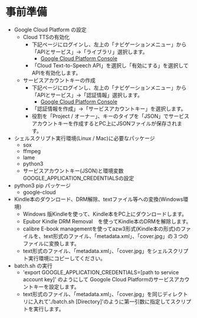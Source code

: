 # 事前準備
- Google Cloud Platform の設定
    - Cloud TTSの有効化
        - 下記ページにログインし、左上の「ナビゲーションメニュー」から「APIとサービス」→「ライブラリ」選択します。
            - [Google Cloud Platform Console](https://console.cloud.google.com/)
        - 「Cloud Text-to-Speech API」を選択し「有効にする」を選択してAPIを有効化します。
    - サービスアカウントキーの作成
        - 下記ページにログインし、左上の「ナビゲーションメニュー」から「APIとサービス」→「認証情報」選択します。
            - [Google Cloud Platform Console](https://console.cloud.google.com/)
        - 「認証情報を作成」→「サービスアカウントキー」を選択します。
        - 役割を「Project / オーナー」、キーのタイプを「JSON」でサービスアカウントキーを作成するとPC上にJSONファイルが保存されます。
- シェルスクリプト実行環境(Linux / Mac)に必要なパッケージ
    - sox
    - ffmpeg
    - lame
    - python3
    - サービスアカウントキー(JSON)と環境変数 GOOGLE_APPLICATION_CREDENTIALSの設定
- python3 pip パッケージ 
    - google-cloud
- Kindle本のダウンロード、DRM解除、textファイル等への変換(Windows環境)
    - Windows 版Kindleを使って、Kindle本をPC上にダウンロードします。
    - Epubor Kindle DRM Removal　を使ってKindle本のDRMを解除します。
    - calibre E-book managementを使ってazw3形式(Kindle本の形式)のファイルを、text形式のファイル、「metadata.xml」、「cover.jpg」の３つのファイルに変換します。
    - text形式のファイル、「metadata.xml」、「cover.jpg」をシェルスクリプト実行環境にコピーしてください。
- batch.sh の実行
    - 'export GOOGLE_APPLICATION_CREDENTIALS=[path to service account key]' のようにして Googole Cloud Platformのサービスアカウントキーを設定します。
    - text形式のファイル、「metadata.xml」、「cover.jpg」を同じディレクトリに入れて'./batch.sh [Directory]'のように第一引数に指定してスクリプトを実行します。

    
